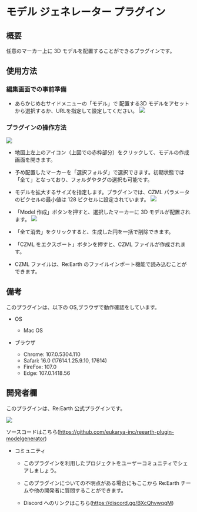 # モデル ジェネレーター プラグイン

## 概要

任意のマーカー上に 3D モデルを配置することができるプラグインです。

## 使用方法

### 編集画面での事前準備
- あらかじめ右サイドメニューの「モデル」で 配置する3D モデルをアセットから選択するか、URLを指定して設定してください。
  ![](https://eukarya-inc.github.io/reearth-plugin-modelgenerator/src/img2.png)


### プラグインの操作方法

![](https://eukarya-inc.github.io/reearth-plugin-modelgenerator/src/img1.png)

- 地図上左上のアイコン（上図での赤枠部分）をクリックして、モデルの作成画面を開きます。

- 予め配置したマーカーを「選択フォルダ」で選択できます。初期状態では「全て」となっており、フォルダやタグの選択も可能です。
- モデルを拡大するサイズを指定します。プラグインでは、CZML パラメータのピクセルの最小値は 128 ピクセルに設定されています。
  ![](https://eukarya-inc.github.io/reearth-plugin-modelgenerator/src/img3.png)
- 「Model 作成」ボタンを押すと、選択したマーカーに 3D モデルが配置されます。
  ![](https://eukarya-inc.github.io/reearth-plugin-modelgenerator/src/img4.png)
- 「全て消去」をクリックすると、生成した円を一括で削除できます。
- 「CZML をエクスポート」ボタンを押すと、CZML ファイルが作成されます。
- CZML ファイルは、Re:Earth のファイルインポート機能で読み込むことができます。

## 備考

このプラグインは、以下の OS,ブラウザで動作確認をしています。

- OS

  - Mac OS

- ブラウザ
  - Chrome: 107.0.5304.110
  - Safari: 16.0 (17614.1.25.9.10, 17614)
  - FireFox: 107.0
  - Edge: 107.0.1418.56

## 開発者欄

このプラグインは、Re:Earth 公式プラグインです。

![](https://eukarya-inc.github.io/reearth-plugin-modelgenerator/src/logo-3.png)

ソースコードはこちら(https://github.com/eukarya-inc/reearth-plugin-modelgenerator)

- コミュニティ

  - このプラグインを利用したプロジェクトをユーザーコミュニティでシェアしましょう。

  - このプラグインについての不明点がある場合にもここから Re:Earth チームや他の開発者に質問することができます。

  - Discord へのリンクはこちら(https://discord.gg/BXcQhvwqqM)
